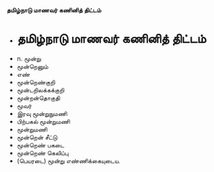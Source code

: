 **தமிழ்நாடு மாணவர் கணினித் திட்டம்**
- # தமிழ்நாடு மாணவர் கணினித் திட்டம்
- n. மூன்று
- மூன்றெனும்
- எண்
- மூன்றெண்குறி
- மூன்டறிலக்கக்குறி
- மூன்றன்தொகுதி
- மூவர்
- இரவு மூன்றுநுமணி
- பிற்பகல் மூன்றுமணி
- மூன்றுமணி
- மூன்றென் சீட்டு
- மூன்றெண் பகடை
- மூன்றெண் கெலிப்பு
- (பெயரடை) மூன்று எண்ணிக்கையுடைய.

